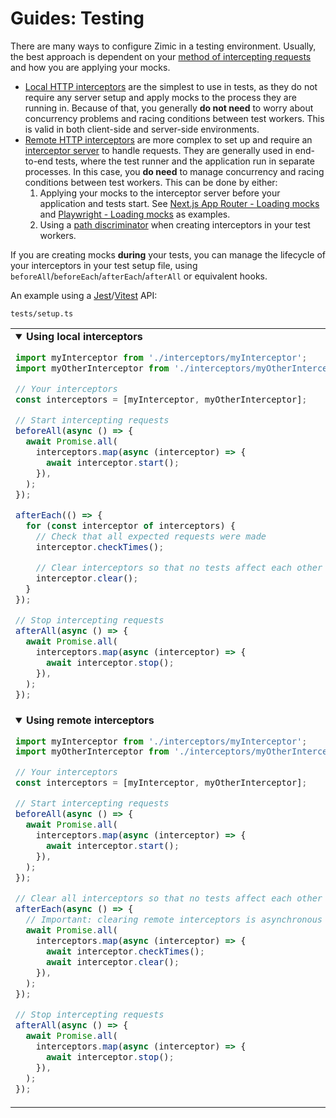 # Guides: Testing

There are many ways to configure Zimic in a testing environment. Usually, the best approach is dependent on your
[method of intercepting requests](getting‐started#4-choose-your-method-to-intercept-requests) and how you are applying
your mocks.

- [Local HTTP interceptors](getting‐started#local-http-interceptors) are the simplest to use in tests, as they do not
  require any server setup and apply mocks to the process they are running in. Because of that, you generally **do not
  need** to worry about concurrency problems and racing conditions between test workers. This is valid in both
  client-side and server-side environments.
- [Remote HTTP interceptors](getting‐started#remote-http-interceptors) are more complex to set up and require an
  [interceptor server](cli‐zimic‐server) to handle requests. They are generally used in end-to-end tests, where the test
  runner and the application run in separate processes. In this case, you **do need** to manage concurrency and racing
  conditions between test workers. This can be done by either:
  1. Applying your mocks to the interceptor server before your application and tests start. See
     [Next.js App Router - Loading mocks](../../examples/with-next-js-app/README.md#loading-mocks) and
     [Playwright - Loading mocks](../../examples/with-playwright/README.md#loading-mocks) as examples.
  2. Using a [path discriminator](api‐zimic‐interceptor‐http#path-discriminators-in-remote-http-interceptors) when
     creating interceptors in your test workers.

If you are creating mocks **during** your tests, you can manage the lifecycle of your interceptors in your test setup
file, using `beforeAll`/`beforeEach`/`afterEach`/`afterAll` or equivalent hooks.

An example using a [Jest](https://jestjs.io)/[Vitest](https://vitest.dev) API:

`tests/setup.ts`

<table><tr><td width="900px" valign="top"><details open><summary><b>Using local interceptors</b></summary>

```ts
import myInterceptor from './interceptors/myInterceptor';
import myOtherInterceptor from './interceptors/myOtherInterceptor';

// Your interceptors
const interceptors = [myInterceptor, myOtherInterceptor];

// Start intercepting requests
beforeAll(async () => {
  await Promise.all(
    interceptors.map(async (interceptor) => {
      await interceptor.start();
    }),
  );
});

afterEach(() => {
  for (const interceptor of interceptors) {
    // Check that all expected requests were made
    interceptor.checkTimes();

    // Clear interceptors so that no tests affect each other
    interceptor.clear();
  }
});

// Stop intercepting requests
afterAll(async () => {
  await Promise.all(
    interceptors.map(async (interceptor) => {
      await interceptor.stop();
    }),
  );
});
```

</details></td></tr><tr></tr><tr><td width="900px" valign="top"><details open><summary><b>Using remote interceptors</b></summary>

```ts
import myInterceptor from './interceptors/myInterceptor';
import myOtherInterceptor from './interceptors/myOtherInterceptor';

// Your interceptors
const interceptors = [myInterceptor, myOtherInterceptor];

// Start intercepting requests
beforeAll(async () => {
  await Promise.all(
    interceptors.map(async (interceptor) => {
      await interceptor.start();
    }),
  );
});

// Clear all interceptors so that no tests affect each other
afterEach(async () => {
  // Important: clearing remote interceptors is asynchronous
  await Promise.all(
    interceptors.map(async (interceptor) => {
      await interceptor.checkTimes();
      await interceptor.clear();
    }),
  );
});

// Stop intercepting requests
afterAll(async () => {
  await Promise.all(
    interceptors.map(async (interceptor) => {
      await interceptor.stop();
    }),
  );
});
```

</details></td></tr></table>
